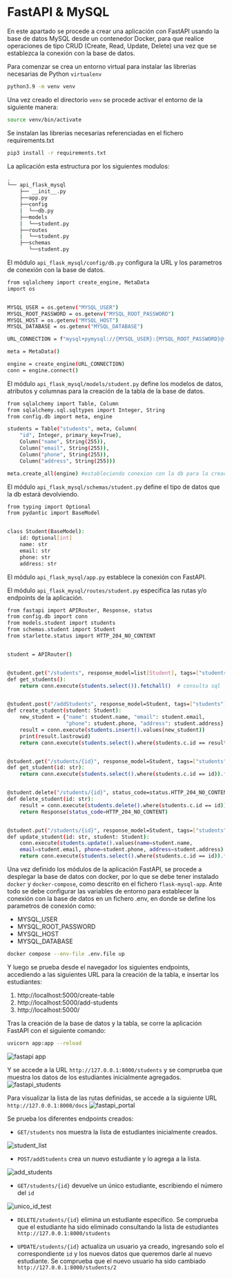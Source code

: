 # FastAPI & MySQL

En este apartado se procede a crear una aplicación con FastAPI usando la base de datos MySQL desde un contenedor Docker, para que realice operaciones de tipo CRUD (Create, Read, Update, Delete) una vez que se establezca la conexión con la base de datos.


Para comenzar se crea un entorno virtual para instalar las librerias necesarias de Python `virtualenv`

```bash
python3.9 -m venv venv
```
Una vez creado el directorio `venv` se procede activar el entorno de la siguiente manera:

```bash
source venv/bin/activate
```
Se instalan las librerias necesarias referenciadas en el fichero requirements.txt
```bash
pip3 install -r requirements.txt
```

La aplicación esta estructura por los siguientes modulos:
```bash
.
└── api_flask_mysql
    ├── __init__.py
    ├──app.py
    ├──config
    |  └──db.py
    ├──models 
    |  └──student.py
    ├──routes
    |  └──student.py
    ├──schemas
       └──student.py
 ```

El módulo `api_flask_mysql/config/db.py` configura la URL y los parametros de conexión con la base de datos. 
```bash
from sqlalchemy import create_engine, MetaData
import os


MYSQL_USER = os.getenv("MYSQL_USER")
MYSQL_ROOT_PASSWORD = os.getenv("MYSQL_ROOT_PASSWORD")
MYSQL_HOST = os.getenv("MYSQL_HOST")
MYSQL_DATABASE = os.getenv("MYSQL_DATABASE")

URL_CONNECTION = f"mysql+pymysql://{MYSQL_USER}:{MYSQL_ROOT_PASSWORD}@{MYSQL_HOST}:3306/{MYSQL_DATABASE}"

meta = MetaData()

engine = create_engine(URL_CONNECTION)
conn = engine.connect()
```

El módulo `api_flask_mysql/models/student.py` define los modelos de datos, atributos y columnas para la creación de la tabla de la base de datos.
```bash
from sqlalchemy import Table, Column
from sqlalchemy.sql.sqltypes import Integer, String
from config.db import meta, engine

students = Table("students", meta, Column(
    "id", Integer, primary_key=True), 
    Column("name", String(255)), 
    Column("email", String(255)), 
    Column("phone", String(255)), 
    Column("address", String(255)))

meta.create_all(engine) #estableciendo conexion con la db para la creacion de la table
```
El módulo `api_flask_mysql/schemas/student.py` define el tipo de datos que la db estará devolviendo.
```bash
from typing import Optional
from pydantic import BaseModel


class Student(BaseModel):
    id: Optional[int]
    name: str
    email: str
    phone: str
    address: str
```

El módulo `api_flask_mysql/app.py` establece la conexión con FastAPI. 

El módulo `api_flask_mysql/routes/student.py` especifica las rutas y/o endpoints de la aplicación.
```bash
from fastapi import APIRouter, Response, status
from config.db import conn
from models.student import students
from schemas.student import Student
from starlette.status import HTTP_204_NO_CONTENT


student = APIRouter()


@student.get("/students", response_model=list[Student], tags=["students"])
def get_students():
    return conn.execute(students.select()).fetchall()  # consulta sql


@student.post("/addStudents", response_model=Student, tags=["students"])
def create_student(student: Student):
    new_student = {"name": student.name, "email": student.email,
                   "phone": student.phone, "address": student.address}
    result = conn.execute(students.insert().values(new_student))
    print(result.lastrowid)
    return conn.execute(students.select().where(students.c.id == result.lastrowid)).first()


@student.get("/students/{id}", response_model=Student, tags=["students"])
def get_student(id: str):
    return conn.execute(students.select().where(students.c.id == id)).first()


@student.delete("/students/{id}", status_code=status.HTTP_204_NO_CONTENT, tags=["students"])
def delete_student(id: str):
    result = conn.execute(students.delete().where(students.c.id == id))
    return Response(status_code=HTTP_204_NO_CONTENT)


@student.put("/students/{id}", response_model=Student, tags=["students"])
def update_student(id: str, student: Student):
    conn.execute(students.update().values(name=student.name, 
    email=student.email, phone=student.phone, address=student.address).where(students.c.id == id))
    return conn.execute(students.select().where(students.c.id == id)).first()
```

Una vez definido los módulos de la aplicación FastAPI, se procede a desplegar la base de datos con docker, por lo que se debe tener instalado `docker` y `docker-compose`, como descrito en el fichero `flask-mysql-app`. Ante todo se debe configurar las variables de entorno para establecer la conexión con la base de datos en un fichero .env, en donde se define los parametros de conexión como:
- MYSQL_USER
- MYSQL_ROOT_PASSWORD
- MYSQL_HOST
- MYSQL_DATABASE

```bash
docker compose --env-file .env.file up
```

Y luego se prueba desde el navegador los siguientes endpoints, accediendo a las siguientes URL para la creación de la tabla, e insertar los estudiantes:

1. http://localhost:5000/create-table
2. http://localhost:5000/add-students
3. http://localhost:5000/

Tras la creación de la base de datos y la tabla, se corre la aplicación FastAPI con el siguiente comando:

```bash
uvicorn app:app --reload
```
![fastapi app](https://user-images.githubusercontent.com/39458920/172646772-006fe1e2-ce90-4c1e-8419-ff1009752a8f.JPG)

Y se accede a la URL `http://127.0.0.1:8000/students` y se comprueba que muestra los datos de los estudiantes inicialmente agregados.
![fastapi_students](https://user-images.githubusercontent.com/39458920/172647803-3ffd8e23-361a-4b6d-90dd-9e3239d25785.JPG)

Para visualizar la lista de las rutas definidas, se accede a la siguiente URL `http://127.0.0.1:8000/docs`
![fastapi_portal](https://user-images.githubusercontent.com/39458920/172648981-456f8123-6491-45a0-9521-b21e26f52fb4.JPG)

Se prueba los diferentes endpoints creados:
- `GET/students` nos muestra la lista de estudiantes inicialmente creados. 

![student_list](https://user-images.githubusercontent.com/39458920/172657047-6b996b4f-a066-4c83-b1de-98d3ff09055e.JPG)

- `POST/addStudents` crea un nuevo estudiante y lo agrega a la lista.

![add_students](https://user-images.githubusercontent.com/39458920/172657203-cea36398-1b67-4873-a7ec-f98aa2e4bc3c.JPG)

- `GET/students/{id}` devuelve un único estudiante, escribiendo el número del `id`

![unico_id_test](https://user-images.githubusercontent.com/39458920/172659437-9068e05d-4564-4a34-b309-5cb1cb380582.JPG)

- `DELETE/students/{id}` elimina un estudiante especifico. Se comprueba que el estudiante ha sido eliminado consultando la lista de estudiantes `http://127.0.0.1:8000/students`

- `UPDATE/students/{id}` actualiza un usuario ya creado, ingresando solo el correspondiente `id` y los nuevos datos que queremos darle al nuevo estudiante. Se comprueba que el nuevo usuario ha sido cambiado `http://127.0.0.1:8000/students/2`
